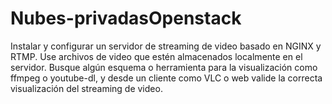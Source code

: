 # Nubes-privadasOpenstack
Instalar y configurar un servidor de streaming de video basado en NGINX y RTMP.  Use archivos de video que estén almacenados localmente en el servidor.   Busque algún esquema o herramienta para la visualización como ffmpeg o  youtube-dl, y desde un cliente como VLC o web valide la correcta visualización del  streaming de video.
